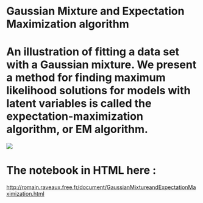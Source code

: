 Gaussian Mixture and Expectation Maximization algorithm
===============	

# An illustration of fitting a data set with a Gaussian mixture. We present a method for finding maximum likelihood solutions for models with latent variables is called the expectation-maximization algorithm, or EM algorithm.


[<img src="http://romain.raveaux.free.fr/document/FittedGaussianMixture.PNG">](http://romain.raveaux.free.fr/document/GaussianMixtureandExpectationMaximization.html)

# The notebook in HTML here :


http://romain.raveaux.free.fr/document/GaussianMixtureandExpectationMaximization.html
